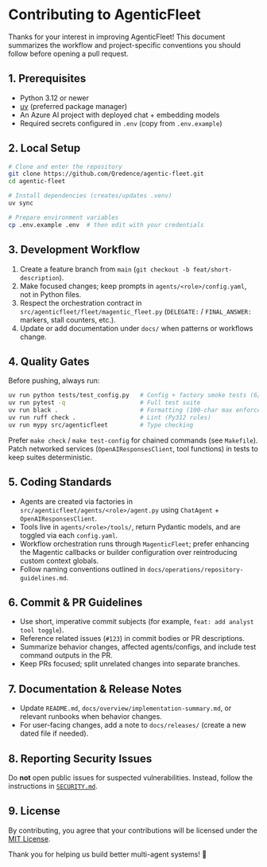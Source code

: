 # Contributing to AgenticFleet

Thanks for your interest in improving AgenticFleet! This document summarizes the workflow and
project-specific conventions you should follow before opening a pull request.

## 1. Prerequisites

- Python 3.12 or newer
- [uv](https://docs.astral.sh/uv/) (preferred package manager)
- An Azure AI project with deployed chat + embedding models
- Required secrets configured in `.env` (copy from `.env.example`)

## 2. Local Setup

```bash
# Clone and enter the repository
git clone https://github.com/Qredence/agentic-fleet.git
cd agentic-fleet

# Install dependencies (creates/updates .venv)
uv sync

# Prepare environment variables
cp .env.example .env  # then edit with your credentials
```

## 3. Development Workflow

1. Create a feature branch from `main` (`git checkout -b feat/short-description`).
2. Make focused changes; keep prompts in `agents/<role>/config.yaml`, not in Python files.
3. Respect the orchestration contract in `src/agenticfleet/fleet/magentic_fleet.py`
   (`DELEGATE:` / `FINAL_ANSWER:` markers, stall counters, etc.).
4. Update or add documentation under `docs/` when patterns or workflows change.

## 4. Quality Gates

Before pushing, always run:

```bash
uv run python tests/test_config.py   # Config + factory smoke tests (6/6 must pass)
uv run pytest -q                     # Full test suite
uv run black .                       # Formatting (100-char max enforced)
uv run ruff check .                  # Lint (Py312 rules)
uv run mypy src/agenticfleet         # Type checking
```

Prefer `make check` / `make test-config` for chained commands (see `Makefile`). Patch networked
services (`OpenAIResponsesClient`, tool functions) in tests to keep suites deterministic.

## 5. Coding Standards

- Agents are created via factories in `src/agenticfleet/agents/<role>/agent.py` using
  `ChatAgent` + `OpenAIResponsesClient`.
- Tools live in `agents/<role>/tools/`, return Pydantic models, and are toggled via each
  `config.yaml`.
- Workflow orchestration runs through `MagenticFleet`; prefer enhancing the
  Magentic callbacks or builder configuration over reintroducing custom context
  globals.
- Follow naming conventions outlined in `docs/operations/repository-guidelines.md`.

## 6. Commit & PR Guidelines

- Use short, imperative commit subjects (for example, `feat: add analyst tool toggle`).
- Reference related issues (`#123`) in commit bodies or PR descriptions.
- Summarize behavior changes, affected agents/configs, and include test command outputs in the PR.
- Keep PRs focused; split unrelated changes into separate branches.

## 7. Documentation & Release Notes

- Update `README.md`, `docs/overview/implementation-summary.md`, or relevant runbooks when behavior
  changes.
- For user-facing changes, add a note to `docs/releases/` (create a new dated file if needed).

## 8. Reporting Security Issues

Do **not** open public issues for suspected vulnerabilities. Instead, follow the instructions in
[`SECURITY.md`](SECURITY.md).

## 9. License

By contributing, you agree that your contributions will be licensed under the
[MIT License](LICENSE).

Thank you for helping us build better multi-agent systems! 🙌

